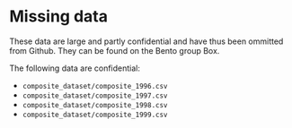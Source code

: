 # Missing data

These data are large and partly confidential and have thus been ommitted from Github. They can be found on the Bento group Box.

The following data are confidential:

+ `composite_dataset/composite_1996.csv`
+ `composite_dataset/composite_1997.csv`
+ `composite_dataset/composite_1998.csv`
+ `composite_dataset/composite_1999.csv`